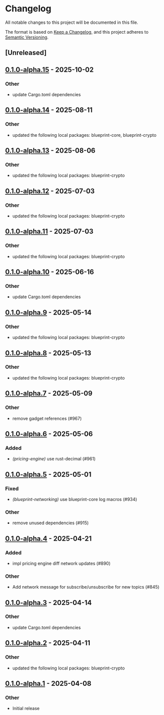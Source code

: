 # Changelog

All notable changes to this project will be documented in this file.

The format is based on [Keep a Changelog](https://keepachangelog.com/en/1.0.0/),
and this project adheres to [Semantic Versioning](https://semver.org/spec/v2.0.0.html).

## [Unreleased]

## [0.1.0-alpha.15](https://github.com/tangle-network/blueprint/compare/blueprint-networking-v0.1.0-alpha.14...blueprint-networking-v0.1.0-alpha.15) - 2025-10-02

### Other

- update Cargo.toml dependencies

## [0.1.0-alpha.14](https://github.com/tangle-network/blueprint/compare/blueprint-networking-v0.1.0-alpha.13...blueprint-networking-v0.1.0-alpha.14) - 2025-08-11

### Other

- updated the following local packages: blueprint-core, blueprint-crypto

## [0.1.0-alpha.13](https://github.com/tangle-network/blueprint/compare/blueprint-networking-v0.1.0-alpha.12...blueprint-networking-v0.1.0-alpha.13) - 2025-08-06

### Other

- updated the following local packages: blueprint-crypto

## [0.1.0-alpha.12](https://github.com/tangle-network/blueprint/compare/blueprint-networking-v0.1.0-alpha.11...blueprint-networking-v0.1.0-alpha.12) - 2025-07-03

### Other

- updated the following local packages: blueprint-crypto

## [0.1.0-alpha.11](https://github.com/tangle-network/blueprint/compare/blueprint-networking-v0.1.0-alpha.10...blueprint-networking-v0.1.0-alpha.11) - 2025-07-03

### Other

- updated the following local packages: blueprint-crypto

## [0.1.0-alpha.10](https://github.com/tangle-network/blueprint/compare/blueprint-networking-v0.1.0-alpha.9...blueprint-networking-v0.1.0-alpha.10) - 2025-06-16

### Other

- update Cargo.toml dependencies

## [0.1.0-alpha.9](https://github.com/tangle-network/blueprint/compare/blueprint-networking-v0.1.0-alpha.8...blueprint-networking-v0.1.0-alpha.9) - 2025-05-14

### Other

- updated the following local packages: blueprint-crypto

## [0.1.0-alpha.8](https://github.com/tangle-network/blueprint/compare/blueprint-networking-v0.1.0-alpha.7...blueprint-networking-v0.1.0-alpha.8) - 2025-05-13

### Other

- updated the following local packages: blueprint-crypto

## [0.1.0-alpha.7](https://github.com/tangle-network/blueprint/compare/blueprint-networking-v0.1.0-alpha.6...blueprint-networking-v0.1.0-alpha.7) - 2025-05-09

### Other

- remove gadget references (#967)

## [0.1.0-alpha.6](https://github.com/tangle-network/blueprint/compare/blueprint-networking-v0.1.0-alpha.5...blueprint-networking-v0.1.0-alpha.6) - 2025-05-06

### Added

- *(pricing-engine)* use rust-decimal (#961)

## [0.1.0-alpha.5](https://github.com/tangle-network/blueprint/compare/blueprint-networking-v0.1.0-alpha.4...blueprint-networking-v0.1.0-alpha.5) - 2025-05-01

### Fixed

- *(blueprint-networking)* use blueprint-core log macros (#934)

### Other

- remove unused dependencies (#915)

## [0.1.0-alpha.4](https://github.com/tangle-network/blueprint/compare/blueprint-networking-v0.1.0-alpha.3...blueprint-networking-v0.1.0-alpha.4) - 2025-04-21

### Added

- impl pricing engine diff network updates (#890)

### Other

- Add network message for subscribe/unsubscribe for new topics (#845)

## [0.1.0-alpha.3](https://github.com/tangle-network/blueprint/compare/blueprint-networking-v0.1.0-alpha.2...blueprint-networking-v0.1.0-alpha.3) - 2025-04-14

### Other

- update Cargo.toml dependencies

## [0.1.0-alpha.2](https://github.com/tangle-network/blueprint/compare/blueprint-networking-v0.1.0-alpha.1...blueprint-networking-v0.1.0-alpha.2) - 2025-04-11

### Other

- updated the following local packages: blueprint-crypto

## [0.1.0-alpha.1](https://github.com/tangle-network/blueprint/releases/tag/blueprint-networking-v0.1.0-alpha.1) - 2025-04-08

### Other

- Initial release
